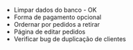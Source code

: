 - Limpar dados do banco - OK
- Forma de pagamento opcional
- Ordernar por pedidos a retirar
- Página de editar pedidos
- Verificar bug de duplicação de clientes